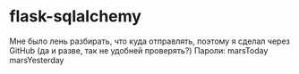 # flask-sqlalchemy
Мне было лень разбирать, что куда отправлять, поэтому я сделал через GitHub (да и разве, так не удобней проверять?)
Пароли:
  marsToday
  marsYesterday
